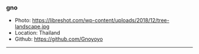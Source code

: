 ### gno
- Photo: https://libreshot.com/wp-content/uploads/2018/12/tree-landscape.jpg
- Location: Thailand
- Github: https://github.com/Gnoyoyo
***
